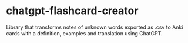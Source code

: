 # chatgpt-flashcard-creator

Library that transforms notes of unknown words exported as .csv to Anki cards with a definition, examples and translation using ChatGPT.

